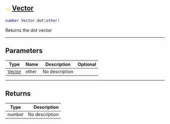## ![shared](.gitbook/assets/shared.png) [Vector](home/Vector)



```lua
number Vector:dot(other)
```

Returns the dot vector

------
## Parameters

| Type   | Name | Description | Optional |
| ------ | ---- | ----------- | -------: |
| [Vector](home/Vector) | other | No description |  |

------
## Returns

| Type   | Description |
| ------ | ----------: |
| number | No description |

